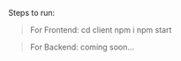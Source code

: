 Steps to run:
> For Frontend:
    cd client
    npm i
    npm start
    
> For Backend:
  coming soon...
